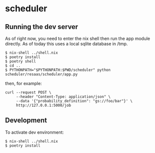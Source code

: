 # scheduler

## Running the dev server

As of right now, you need to enter the nix shell then run 
the app module directly. As of today this uses a local sqlite database
in /tmp.

```shell
$ nix-shell ../shell.nix
$ poetry install
$ poetry shell
$ cd ..
$ PYTHONPATH="$PYTHONPATH:$PWD/scheduler" python scheduler/resaas/scheduler/app.py
```

then, for example:

```shell
curl --request POST \
     --header "Content-Type: application/json" \
     --data '{"probability_definition": "gs://foo/bar"}' \
     http://127.0.0.1:5000/job
```

## Development

To activate dev environment: 

```shell
$ nix-shell ../shell.nix
$ poetry install
```
